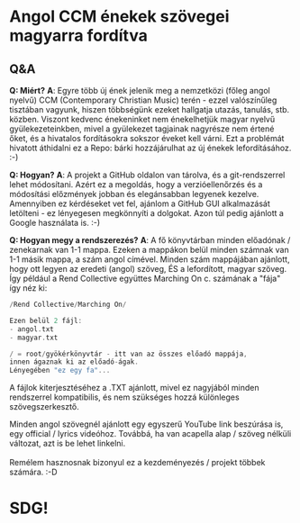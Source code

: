 # Angol CCM énekek szövegei magyarra fordítva

## Q&A

**Q: Miért?**
**A**: Egyre több új ének jelenik meg a nemzetközi (főleg angol nyelvű) CCM (Contemporary Christian Music) terén - ezzel valószínűleg tisztában vagyunk, hiszen többségünk ezeket hallgatja utazás, tanulás, stb. közben. Viszont kedvenc énekeninket nem énekelhetjük magyar nyelvű gyülekezeteinkben, mivel a gyülekezet tagjainak nagyrésze nem értené őket, és a hivatalos fordításokra sokszor éveket kell várni. Ezt a problémát hivatott áthidalni ez a Repo: bárki hozzájárulhat az új énekek lefordításához. :-)

**Q: Hogyan?**
**A**: A projekt a GitHub oldalon van tárolva, és a git-rendszerrel lehet módosítani. Azért ez a megoldás, hogy a verzióellenőrzés és a módosítási előzmények jobban és elegánsabban legyenek kezelve. Amennyiben ez kérdéseket vet fel, ajánlom a GitHub GUI alkalmazását letölteni - ez lényegesen megkönnyíti a dolgokat. Azon túl pedig ajánlott a Google használata is. :-)

**Q: Hogyan megy a rendszerezés?**
**A**: A fő könyvtárban minden előadónak / zenekarnak van 1-1 mappa. Ezeken a mappákon belül minden számnak van 1-1 másik mappa, a szám angol címével. Minden szám mappájában ajánlott, hogy ott legyen az eredeti (angol) szöveg, ÉS a lefordított, magyar szöveg.
Így például a Rend Collective együttes Marching On c. számának a "fája" így néz ki:

```c++
/Rend Collective/Marching On/

Ezen belül 2 fájl:
- angol.txt
- magyar.txt
```

```c++
/ = root/gyökérkönyvtár - itt van az összes előadó mappája,
innen ágaznak ki az előadó-ágak.
Lényegében "ez egy fa"...
```

A fájlok kiterjesztéséhez a .TXT ajánlott, mivel ez nagyjából minden rendszerrel kompatibilis, és nem szükséges hozzá különleges szövegszerkesztő.

Minden angol szövegnél ajánlott egy egyszerű YouTube link beszúrása is, egy official / lyrics videóhoz. Továbbá, ha van acapella alap / szöveg nélküli változat, azt is be lehet linkelni.
<br><br>
Remélem hasznosnak bizonyul ez a kezdeményezés / projekt többek számára. :-D
# SDG!